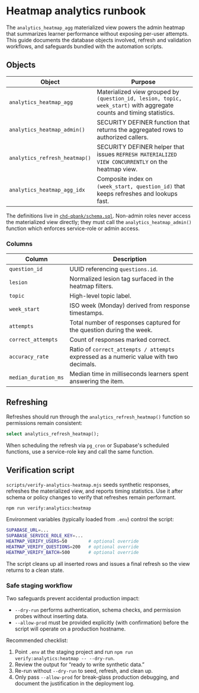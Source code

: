 # Heatmap analytics runbook

The `analytics_heatmap_agg` materialized view powers the admin heatmap that summarizes learner performance without exposing per-user attempts. This guide documents the database objects involved, refresh and validation workflows, and safeguards bundled with the automation scripts.

## Objects

| Object | Purpose |
| --- | --- |
| `analytics_heatmap_agg` | Materialized view grouped by `(question_id, lesion, topic, week_start)` with aggregate counts and timing statistics. |
| `analytics_heatmap_admin()` | SECURITY DEFINER function that returns the aggregated rows to authorized callers. |
| `analytics_refresh_heatmap()` | SECURITY DEFINER helper that issues `REFRESH MATERIALIZED VIEW CONCURRENTLY` on the heatmap view. |
| `analytics_heatmap_agg_idx` | Composite index on `(week_start, question_id)` that keeps refreshes and lookups fast. |

The definitions live in [`chd-qbank/schema.sql`](../../chd-qbank/schema.sql). Non-admin roles never access the materialized view directly; they must call the `analytics_heatmap_admin()` function which enforces service-role or admin access.

### Columns

| Column | Description |
| --- | --- |
| `question_id` | UUID referencing `questions.id`. |
| `lesion` | Normalized lesion tag surfaced in the heatmap filters. |
| `topic` | High-level topic label. |
| `week_start` | ISO week (Monday) derived from response timestamps. |
| `attempts` | Total number of responses captured for the question during the week. |
| `correct_attempts` | Count of responses marked correct. |
| `accuracy_rate` | Ratio of `correct_attempts / attempts` expressed as a numeric value with two decimals. |
| `median_duration_ms` | Median time in milliseconds learners spent answering the item. |

## Refreshing

Refreshes should run through the `analytics_refresh_heatmap()` function so permissions remain consistent:

```sql
select analytics_refresh_heatmap();
```

When scheduling the refresh via `pg_cron` or Supabase's scheduled functions, use a service-role key and call the same function.

## Verification script

`scripts/verify-analytics-heatmap.mjs` seeds synthetic responses, refreshes the materialized view, and reports timing statistics. Use it after schema or policy changes to verify that refreshes remain performant.

```bash
npm run verify:analytics:heatmap
```

Environment variables (typically loaded from `.env`) control the script:

```bash
SUPABASE_URL=...
SUPABASE_SERVICE_ROLE_KEY=...
HEATMAP_VERIFY_USERS=50        # optional override
HEATMAP_VERIFY_QUESTIONS=200   # optional override
HEATMAP_VERIFY_BATCH=500       # optional override
```

The script cleans up all inserted rows and issues a final refresh so the view returns to a clean state.

### Safe staging workflow

Two safeguards prevent accidental production impact:

- `--dry-run` performs authentication, schema checks, and permission probes without inserting data.
- `--allow-prod` must be provided explicitly (with confirmation) before the script will operate on a production hostname.

Recommended checklist:

1. Point `.env` at the staging project and run `npm run verify:analytics:heatmap -- --dry-run`.
2. Review the output for “ready to write synthetic data.”
3. Re-run without `--dry-run` to seed, refresh, and clean up.
4. Only pass `--allow-prod` for break-glass production debugging, and document the justification in the deployment log.
